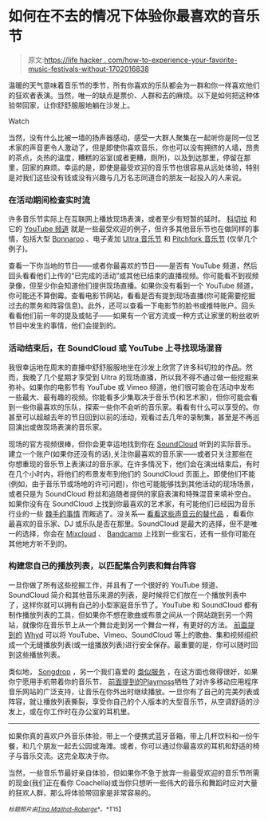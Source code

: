 # 如何在不去的情况下体验你最喜欢的音乐节

> 原文:[https://life hacker . com/how-to-experience-your-favorite-music-festivals-without-1702016838](https://lifehacker.com/how-to-experience-your-favorite-music-festivals-without-1702016838)

温暖的天气意味着音乐节的季节，所有你喜欢的乐队都会为一群和你一样喜欢他们的狂欢者表演。当然，唯一的缺点是票价、人群和去的麻烦。以下是如何把这种体验带回家，让你舒舒服服地躺在沙发上。

Watch

当然，没有什么比被一墙的扬声器感动，感受一大群人聚集在一起听你是同一位艺术家的声音更令人激动了，但是即使你喜欢音乐，你也可以没有拥挤的人墙，昂贵的茶点，炎热的温度，糟糕的浴室(或者更糟，厕所)，以及到达那里，停留在那里，回家的麻烦。幸运的是，即使是最受欢迎的音乐节也很容易从远处体验，特别是对我们这些没有钱或没有兴趣与几万名志同道合的朋友一起投入的人来说。

### 在活动期间检查实时流

许多音乐节实际上在互联网上播放现场表演，或者至少有短暂的延时。 [科切拉](https://www.coachella.com/splash/) 和它的 [YouTube 频道](https://www.youtube.com/user/coachella) 就是一些最受欢迎的例子，但许多其他音乐节也在做同样的事情，包括大型 [Bonnaroo](http://www.bonnaroo.com/) 、电子麦加 [Ultra 音乐节](http://www.ultramusicfestival.com/) 和 [Pitchfork 音乐节](http://www.pitchforkmusicfestival.com/) (仅举几个例子)。

查看一下你当地的节日——或者你最喜欢的节日——是否有 YouTube 频道，然后回头看看他们上传的“已完成的活动”或其他已结束的直播视频。你可能看不到视频录像，但至少你会知道他们提供现场直播。如果你没有看到一个 YouTube 频道，你可能还不算倒霉。查看电影节网站，看看是否有提到现场直播(你可能需要挖掘过去的票务和阵容信息)。此外，还可以查看一下电影节的脸书或推特账户。回头看看他们前一年的提及或帖子——如果有一个官方流或一种方式让家里的粉丝收听节目中发生的事情，他们会提到的。

### 活动结束后，在 SoundCloud 或 YouTube 上寻找现场混音

我很幸运地在周末的直播中舒舒服服地坐在沙发上欣赏了许多科切拉的作品。然而，我晚了几个星期才享受到 Ultra 的现场直播，所以我不得不通过做一些挖掘来弥补。如果你的电影节有 YouTube 或 Vimeo 频道，他们很可能会在活动中发布一些最大、最有趣的视频。你能看多少集取决于音乐节(和艺术家)，但你可能会看到一些你最喜欢的乐队，探索一些你不会听的音乐家。看看有什么可以享受的。你甚至可以超越去年的节日回到以前的活动，观看过去几年的录制集，甚至是不再巡回演出或做现场表演的音乐家。

现场的官方视频很棒，但你会更幸运地找到你在 [SoundCloud](https://soundcloud.com/) 听到的实际音乐。建立一个账户(如果你还没有的话),关注你最喜欢的音乐家——或者只关注那些在你想重现的音乐节上表演过的音乐家。在许多情况下，他们会在演出结束后，有时在几个小时内，将他们的布景发布到他们的 SoundCloud 页面上。即使他们不能(例如，由于音乐节或场地的许可问题)，你也可能能够找到其他活动的现场场景，或者只是为 SoundCloud 粉丝和追随者提供的家庭表演和特殊混音来填补空白。如果你没有在 SoundCloud 上找到你最喜欢的艺术家，有可能他们已经因为音乐行业的一些 [棘手的事情](http://lifehacker.com) 而叛逃了。没关系— [看看这些声音云的替代品](https://lifehacker.com/four-soundcloud-alternatives-to-discover-and-share-grea-1601165644) ，看看你最喜欢的音乐家、DJ 或乐队是否在那里。SoundCloud 是最大的选择，但不是唯一的选择，你会在 [Mixcloud](http://www.mixcloud.com/) 、 [Bandcamp](http://bandcamp.com/) 上找到一些宝石，还有一些你可能在其他地方听不到的。

### 构建您自己的播放列表，以匹配集合列表和舞台阵容

一旦你做了所有这些挖掘工作，并且有了一个很好的 YouTube 频道、SoundCloud 简介和其他音乐来源的列表，是时候将它们放在一个播放列表中了，这样你就可以拥有自己的小型家庭音乐节了。YouTube 和 SoundCloud 都有制作播放列表的工具，但如果你不想在歌曲或布景之间从一个网站跳到另一个网站，就像你在音乐节上从一个舞台走到另一个舞台一样，有更好的方法。 [前面提到的](https://lifehacker.com/whyd-organizes-the-music-you-find-on-youtube-soundclou-5991642) [Whyd](http://whyd.com/) 可以将 YouTube、Vimeo、SoundCloud 等上的歌曲、集和视频组织成一个无缝播放列表(或一组播放列表)进行安全保存。最重要的是，你可以随时回到这些播放列表。

类似地， [Songdrop](https://songdrop.com/) ，另一个我们喜爱的 [类似服务](https://lifehacker.com/songdrop-collects-all-the-music-you-find-on-the-web-al-5989083) ，在这方面也做得很好，如果你宁愿用手机带着你的音乐节， [前面提到的](http://lifehacker.com/playmoss-creates-playlists-from-youtube-vimeo-and-soun-1691307460)[Playmoss](http://playmoss.com/en/)牺牲了对许多移动应用程序音乐网站的广泛支持，让音乐在你外出时继续播放。一旦你有了自己的完美列表或阵容，就让播放列表撕裂，享受你自己的个人版本的大型音乐节，从空调舒适的沙发上，或在你工作时在办公室的耳机里。

* * *

如果你真的喜欢户外音乐体验，带上一个便携式蓝牙音箱，带上几杯饮料和一份午餐，和几个朋友一起去公园或海滩。或者，你可以通过你最喜欢的耳机和舒适的椅子与音乐交流。这完全取决于你。

当然，一些音乐节最好亲自体验，但如果你不急于放弃一些最受欢迎的音乐节所需的现金(我们正在看你 Coachella)或当你只想听一些伟大的音乐和舞蹈时应对大量的狂欢人群，那么将体验带回家是非常容易的。

<small>*标题照片由*</small>[<small>*Tina Mailhot-Roberge*</small>](http://vervex.ca/)<small>*。*T15】</small>